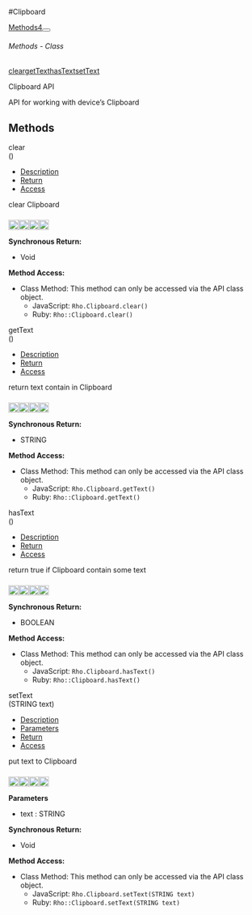#Clipboard
<div class="btn-group"><a href="#Methods" class="btn btn-outline-secondary">Methods<span class="badge badge-secondary ml-3">4</span></a><button type="button" class="btn btn-outline-secondary dropdown-toggle dropdown-toggle-split" id="dropdownMenuReference" data-toggle="dropdown" aria-haspopup="true" aria-expanded="false" data-reference="parent"></button><div class="dropdown-menu" style="max-height: 500px;overflow: auto;"><h6 class="dropdown-header">Methods - Class</h6>
<a href="#mclearSTATIC" data-target="cMethodclear" class="dropdown-item">clear</a><a href="#mgetTextSTATIC" data-target="cMethodgetText" class="dropdown-item">getText</a><a href="#mhasTextSTATIC" data-target="cMethodhasText" class="dropdown-item">hasText</a><a href="#msetTextSTATIC" data-target="cMethodsetText" class="dropdown-item">setText</a></div></div><div id="apibody" class="mt-3">
<p>Clipboard API</p>
<p>API for working with device&rsquo;s Clipboard</p>


<a name='Methods'></a>
<h2>Methods</h2>

<div class="accordion" id="accordion"><a name ='mclearSTATIC'/><div class=' method  js ruby android ios' id='mclearSTATIC'><div class="signature d-flex"><div class="name">clear</div><div class='parameters'>()</div></div><ul class="nav nav-tabs"><li class='nav-item'><a class="nav-link active" href="#mclearSTATIC1" data-toggle="tab">Description</a></li><li  class='nav-item'><a class="nav-link" href="#mclearSTATIC4" data-toggle="tab">Return</a></li><li  class='nav-item'><a class="nav-link" href="#mclearSTATIC6" data-toggle="tab">Access</a></li></ul><div class='tab-content border border-top-0 mb-3 p-3' id='tc-clearSTATIC'><div class="tab-pane fade active show" id="mclearSTATIC1"><p>clear Clipboard</p>
<p><div><p><img src="/img/js.png" style="width: 20px;padding-top: 8px" rel="tooltip" title="JavaScript"><img src="/img/ruby.png" style="width: 20px;padding-top: 8px" rel="tooltip" title="Ruby"><img src="/img/android.png" style="width: 20px;padding-top: 8px" rel="tooltip" title="Android"><img src="/img/ios.png" style="width: 20px;padding-top: 8px" rel="tooltip" title="iphone, ipod touch, ipad"></p></div></p></div><div class="tab-pane fade" id="mclearSTATIC2"></div><div class="tab-pane fade" id="mclearSTATIC3"></div><div class="tab-pane fade" id="mclearSTATIC4"><div><p><strong>Synchronous Return:</strong></p><ul><li>Void</li></ul></div></div><div class="tab-pane fade" id="mclearSTATIC6"><div><p><strong>Method Access:</strong></p><ul><li><i class="icon-book"></i>Class Method: This method can only be accessed via the API class object. <ul><li>JavaScript: <code>Rho.Clipboard.clear()</code> </li><li>Ruby: <code>Rho::Clipboard.clear()</code></li></ul></li></ul></div></div></div>  </div><a name ='mgetTextSTATIC'/><div class=' method  js ruby android ios' id='mgetTextSTATIC'><div class="signature d-flex"><div class="name">getText</div><div class='parameters'>()</div></div><ul class="nav nav-tabs"><li class='nav-item'><a class="nav-link active" href="#mgetTextSTATIC1" data-toggle="tab">Description</a></li><li  class='nav-item'><a class="nav-link" href="#mgetTextSTATIC4" data-toggle="tab">Return</a></li><li  class='nav-item'><a class="nav-link" href="#mgetTextSTATIC6" data-toggle="tab">Access</a></li></ul><div class='tab-content border border-top-0 mb-3 p-3' id='tc-getTextSTATIC'><div class="tab-pane fade active show" id="mgetTextSTATIC1"><p>return text contain in Clipboard</p>
<p><div><p><img src="/img/js.png" style="width: 20px;padding-top: 8px" rel="tooltip" title="JavaScript"><img src="/img/ruby.png" style="width: 20px;padding-top: 8px" rel="tooltip" title="Ruby"><img src="/img/android.png" style="width: 20px;padding-top: 8px" rel="tooltip" title="Android"><img src="/img/ios.png" style="width: 20px;padding-top: 8px" rel="tooltip" title="iphone, ipod touch, ipad"></p></div></p></div><div class="tab-pane fade" id="mgetTextSTATIC2"></div><div class="tab-pane fade" id="mgetTextSTATIC3"></div><div class="tab-pane fade" id="mgetTextSTATIC4"><div><p><strong>Synchronous Return:</strong></p><ul><li>STRING</li></ul></div></div><div class="tab-pane fade" id="mgetTextSTATIC6"><div><p><strong>Method Access:</strong></p><ul><li><i class="icon-book"></i>Class Method: This method can only be accessed via the API class object. <ul><li>JavaScript: <code>Rho.Clipboard.getText()</code> </li><li>Ruby: <code>Rho::Clipboard.getText()</code></li></ul></li></ul></div></div></div>  </div><a name ='mhasTextSTATIC'/><div class=' method  js ruby android ios' id='mhasTextSTATIC'><div class="signature d-flex"><div class="name">hasText</div><div class='parameters'>()</div></div><ul class="nav nav-tabs"><li class='nav-item'><a class="nav-link active" href="#mhasTextSTATIC1" data-toggle="tab">Description</a></li><li  class='nav-item'><a class="nav-link" href="#mhasTextSTATIC4" data-toggle="tab">Return</a></li><li  class='nav-item'><a class="nav-link" href="#mhasTextSTATIC6" data-toggle="tab">Access</a></li></ul><div class='tab-content border border-top-0 mb-3 p-3' id='tc-hasTextSTATIC'><div class="tab-pane fade active show" id="mhasTextSTATIC1"><p>return true if Clipboard contain some text</p>
<p><div><p><img src="/img/js.png" style="width: 20px;padding-top: 8px" rel="tooltip" title="JavaScript"><img src="/img/ruby.png" style="width: 20px;padding-top: 8px" rel="tooltip" title="Ruby"><img src="/img/android.png" style="width: 20px;padding-top: 8px" rel="tooltip" title="Android"><img src="/img/ios.png" style="width: 20px;padding-top: 8px" rel="tooltip" title="iphone, ipod touch, ipad"></p></div></p></div><div class="tab-pane fade" id="mhasTextSTATIC2"></div><div class="tab-pane fade" id="mhasTextSTATIC3"></div><div class="tab-pane fade" id="mhasTextSTATIC4"><div><p><strong>Synchronous Return:</strong></p><ul><li>BOOLEAN</li></ul></div></div><div class="tab-pane fade" id="mhasTextSTATIC6"><div><p><strong>Method Access:</strong></p><ul><li><i class="icon-book"></i>Class Method: This method can only be accessed via the API class object. <ul><li>JavaScript: <code>Rho.Clipboard.hasText()</code> </li><li>Ruby: <code>Rho::Clipboard.hasText()</code></li></ul></li></ul></div></div></div>  </div><a name ='msetTextSTATIC'/><div class=' method  js ruby android ios' id='msetTextSTATIC'><div class="signature d-flex"><div class="name">setText</div><div class='parameters'>(<span class="text-info">STRING</span> text)</div></div><ul class="nav nav-tabs"><li class='nav-item'><a class="nav-link active" href="#msetTextSTATIC1" data-toggle="tab">Description</a></li><li  class='nav-item'><a class="nav-link" href="#msetTextSTATIC2" data-toggle="tab">Parameters</a></li><li  class='nav-item'><a class="nav-link" href="#msetTextSTATIC4" data-toggle="tab">Return</a></li><li  class='nav-item'><a class="nav-link" href="#msetTextSTATIC6" data-toggle="tab">Access</a></li></ul><div class='tab-content border border-top-0 mb-3 p-3' id='tc-setTextSTATIC'><div class="tab-pane fade active show" id="msetTextSTATIC1"><p>put text to Clipboard</p>
<p><div><p><img src="/img/js.png" style="width: 20px;padding-top: 8px" rel="tooltip" title="JavaScript"><img src="/img/ruby.png" style="width: 20px;padding-top: 8px" rel="tooltip" title="Ruby"><img src="/img/android.png" style="width: 20px;padding-top: 8px" rel="tooltip" title="Android"><img src="/img/ios.png" style="width: 20px;padding-top: 8px" rel="tooltip" title="iphone, ipod touch, ipad"></p></div></p></div><div class="tab-pane fade" id="msetTextSTATIC2"><div><p><strong>Parameters</strong></p><ul><li>text : <span class='text-info'>STRING</span><p> </p></li></ul></div></div><div class="tab-pane fade" id="msetTextSTATIC3"></div><div class="tab-pane fade" id="msetTextSTATIC4"><div><p><strong>Synchronous Return:</strong></p><ul><li>Void</li></ul></div></div><div class="tab-pane fade" id="msetTextSTATIC6"><div><p><strong>Method Access:</strong></p><ul><li><i class="icon-book"></i>Class Method: This method can only be accessed via the API class object. <ul><li>JavaScript: <code>Rho.Clipboard.setText(<span class="text-info">STRING</span> text)</code> </li><li>Ruby: <code>Rho::Clipboard.setText(<span class="text-info">STRING</span> text)</code></li></ul></li></ul></div></div></div>  </div></div></div>